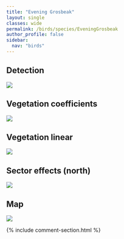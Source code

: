```yaml
---
title: "Evening Grosbeak"
layout: single
classes: wide
permalink: /birds/species/EveningGrosbeak
author_profile: false
sidebar:
  nav: "birds"
---
```



<h2>Detection</h2>

<a href="https://beallen.github.io/DevelopmentWebsite/assets/images/birds/EveningGrosbeak/det.jpg">
<img src="https://beallen.github.io/DevelopmentWebsite/assets/images/birds/EveningGrosbeak/det.jpg">
</a>

<h2>Vegetation coefficients</h2>

<a href="https://beallen.github.io/DevelopmentWebsite/assets/images/birds/EveningGrosbeak/veghf.jpg">
<img src="https://beallen.github.io/DevelopmentWebsite/assets/images/birds/EveningGrosbeak/veghf.jpg">
</a>

<h2>Vegetation linear</h2>

<a href="https://beallen.github.io/DevelopmentWebsite/assets/images/birds/EveningGrosbeak/lin-north.jpg">
<img src="https://beallen.github.io/DevelopmentWebsite/assets/images/birds/EveningGrosbeak/lin-north.jpg">
</a>

<h2>Sector effects (north)</h2>

<a href="https://beallen.github.io/DevelopmentWebsite/assets/images/birds/EveningGrosbeak/sector-north.jpg">
<img src="https://beallen.github.io/DevelopmentWebsite/assets/images/birds/EveningGrosbeak/sector-north.jpg">
</a>

<h2>Map</h2>

<a href="https://beallen.github.io/DevelopmentWebsite/assets/images/birds/EveningGrosbeak/map.jpg">
<img src="https://beallen.github.io/DevelopmentWebsite/assets/images/birds/EveningGrosbeak/map.jpg">
</a>

{% include comment-section.html %}

